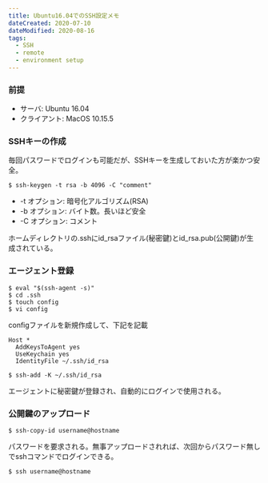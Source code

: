 ```yaml
---
title: Ubuntu16.04でのSSH設定メモ
dateCreated: 2020-07-10
dateModified: 2020-08-16
tags:
  - SSH
  - remote
  - environment setup
---
```


### 前提

- サーバ: Ubuntu 16.04
- クライアント: MacOS 10.15.5


### SSHキーの作成

毎回パスワードでログインも可能だが、SSHキーを生成しておいた方が楽かつ安全。

```shell-session
$ ssh-keygen -t rsa -b 4096 -C "comment"
```

- -t オプション: 暗号化アルゴリズム(RSA)
- -b オプション: バイト数。長いほど安全
- -C オプション: コメント

ホームディレクトリの.sshにid\_rsaファイル(秘密鍵)とid\_rsa.pub(公開鍵)が生成されている。


### エージェント登録

```shell-session
$ eval "$(ssh-agent -s)"
$ cd .ssh
$ touch config
$ vi config
```

configファイルを新規作成して、下記を記載

```
Host *
  AddKeysToAgent yes
  UseKeychain yes
  IdentityFile ~/.ssh/id_rsa
```

```shell-session
$ ssh-add -K ~/.ssh/id_rsa
```

エージェントに秘密鍵が登録され、自動的にログインで使用される。


### 公開鍵のアップロード

```shell-session
$ ssh-copy-id username@hostname
```

パスワードを要求される。無事アップロードされれば、次回からパスワード無しでsshコマンドでログインできる。

```shell-session
$ ssh username@hostname
```
